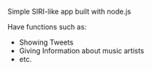 Simple SIRI-like app built with node.js 

Have functions such as:
- Showing Tweets
- Giving Information about music artists
- etc.